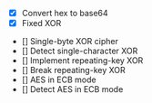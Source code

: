 - [x] Convert hex to base64
- [x] Fixed XOR
- [] Single-byte XOR cipher
- [] Detect single-character XOR
- [] Implement repeating-key XOR
- [] Break repeating-key XOR
- [] AES in ECB mode
- [] Detect AES in ECB mode